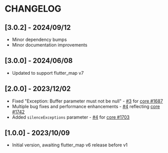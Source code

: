 # CHANGELOG

## [3.0.2] - 2024/09/12

* Minor dependency bumps
* Minor documentation improvements

## [3.0.0] - 2024/06/08

* Updated to support flutter_map v7

## [2.0.0] - 2023/12/02

* Fixed "Exception: Buffer parameter must not be null" - [#3](https://github.com/fleaflet/flutter_map_cancellable_tile_provider/pull/3) for [core #1687](https://github.com/fleaflet/flutter_map/issues/1687)
* Multiple bug fixes and performance enhancements - [#4](https://github.com/fleaflet/flutter_map_cancellable_tile_provider/pull/4) reflecting [core #1742](https://github.com/fleaflet/flutter_map/pull/1742)
* Added `silenceExceptions` parameter - [#4](https://github.com/fleaflet/flutter_map_cancellable_tile_provider/pull/4) for [core #1703](https://github.com/fleaflet/flutter_map/issues/1703)

## [1.0.0] - 2023/10/09

* Initial version, awaiting flutter_map v6 release before v1
